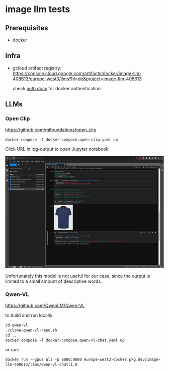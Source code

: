 # image llm tests

## Prerequisites
- docker

## Infra
- gcloud artifact registry: https://console.cloud.google.com/artifacts/docker/image-llm-408613/europe-west3/llms?hl=de&project=image-llm-408613
  
  check [auth docs](https://cloud.google.com/artifact-registry/docs/docker/authentication?hl=de) for docker authentication


## LLMs
### Open Clip

https://github.com/mlfoundations/open_clip

    docker compose -f docker-compose.open-clip.yaml up

Click URL in log-output to open Jupyter notebook

![open clip](./docs/open_clip.png "Open Clip Jupyter Notebook")

Unfortunately this model is not useful for our case, since the output is limited to a small amount of 
descriptive words.


### Qwen-VL

https://github.com/QwenLM/Qwen-VL

to build and run locally:

    cd qwen-vl
    ./clone-qwen-vl-repo.sh
    cd ..
    docker compose -f docker-compose.qwen-vl-chat.yaml up

or run:

    docker run --gpus all -p 8080:8080 europe-west3-docker.pkg.dev/image-llm-408613/llms/qwen-vl-chat:1.0
